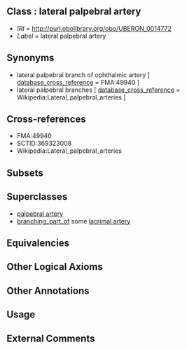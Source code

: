 
## Class : lateral palpebral artery

 * *IRI* = http://purl.obolibrary.org/obo/UBERON_0014772
 * *Label* = lateral palpebral artery

## Synonyms

 * lateral palpebral branch of ophthalmic artery [ [database_cross_reference](../../ef/oboInOwl#hasDbXref.md) = FMA:49940 ]
 * lateral palpebral branches [ [database_cross_reference](../../ef/oboInOwl#hasDbXref.md) = Wikipedia:Lateral_palpebral_arteries ]

## Cross-references

 * FMA:49940
 * SCTID:369323008
 * Wikipedia:Lateral_palpebral_arteries

## Subsets


## Superclasses

 * [palpebral artery](../../UBERON/70/UBERON_0014770.md)
 * [branching_part_of](../../RO/80/RO_0002380.md) some [lacrimal artery](../../UBERON/22/UBERON_0001622.md)

## Equivalencies


## Other Logical Axioms


## Other Annotations


## Usage


## External Comments

